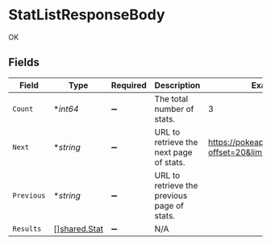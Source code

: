# StatListResponseBody

OK


## Fields

| Field                                              | Type                                               | Required                                           | Description                                        | Example                                            |
| -------------------------------------------------- | -------------------------------------------------- | -------------------------------------------------- | -------------------------------------------------- | -------------------------------------------------- |
| `Count`                                            | **int64*                                           | :heavy_minus_sign:                                 | The total number of stats.                         | 3                                                  |
| `Next`                                             | **string*                                          | :heavy_minus_sign:                                 | URL to retrieve the next page of stats.            | https://pokeapi.co/api/v2/stat/?offset=20&limit=20 |
| `Previous`                                         | **string*                                          | :heavy_minus_sign:                                 | URL to retrieve the previous page of stats.        |                                                    |
| `Results`                                          | [][shared.Stat](../../models/shared/stat.md)       | :heavy_minus_sign:                                 | N/A                                                |                                                    |